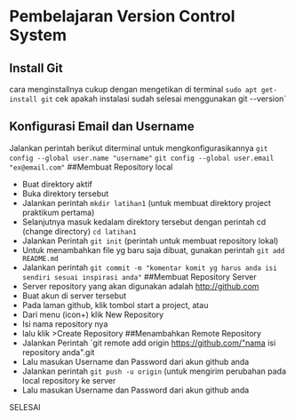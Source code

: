 # Pembelajaran Version Control System
## Install Git
 cara menginstallnya cukup dengan mengetikan di terminal `sudo apt get-install git`
 cek apakah instalasi sudah selesai menggunakan git --version`
## Konfigurasi Email dan Username
 Jalankan perintah berikut diterminal untuk mengkonfigurasikannya
 `git config --global user.name "username"`
 `git config --global user.email "ex@email.com"`
##Membuat Repository local
- Buat direktory aktif
- Buka direktory tersebut
- Jalankan perintah `mkdir latihan1` (untuk membuat direktory project praktikum pertama)
- Selanjutnya masuk kedalam direktory tersebut dengan perintah cd (change directory) `cd latihan1`
- Jalankan Perintah `git init` (perintah untuk membuat repository lokal)
- Untuk menambahkan file yg baru saja dibuat, gunakan perintah `git add README.md`
- Jalankan perintah `git commit -m "komentar komit yg harus anda isi sendiri sesuai inspirasi anda"`
##Membuat Repository Server
- Server repository yang akan digunakan adalah http://github.com
- Buat akun di server tersebut
- Pada laman github, klik tombol start a project, atau
- Dari menu (icon+) klik New Repository
- Isi nama repository nya
- lalu klik >Create Repository
##Menambahkan Remote Repository
- Jalankan Perintah `git remote add origin https://github.com/"nama isi repository anda".git
- Lalu masukan Username dan Password dari akun github anda
- Jalankan perintah `git push -u origin` (untuk mengirim perubahan pada local repository ke server
- Lalu masukan Username dan Password dari akun github anda

SELESAI
